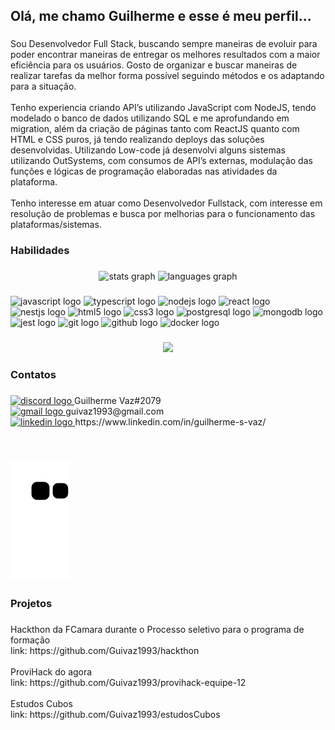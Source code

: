 <h2 align="left">Olá, me chamo Guilherme e esse é meu perfil...</h2>

###

<p align="left">Sou Desenvolvedor Full Stack, buscando sempre maneiras de evoluir para poder encontrar maneiras de entregar os melhores resultados com a maior eficiência para os usuários. Gosto de organizar e buscar maneiras de realizar tarefas da melhor forma possível seguindo métodos e os adaptando para a situação.<br><br>Tenho experiencia criando API’s utilizando JavaScript com NodeJS, tendo modelado o banco de dados utilizando SQL e me aprofundando em migration, além da criação de páginas tanto com ReactJS quanto com HTML e CSS puros, já tendo realizando deploys das soluções desenvolvidas. Utilizando Low-code já desenvolvi alguns sistemas utilizando OutSystems, com consumos de API’s externas, modulação das funções e lógicas de programação elaboradas nas atividades da plataforma.<br><br>Tenho interesse em atuar como Desenvolvedor Fullstack, com interesse em resolução de problemas e busca por melhorias para o funcionamento das plataformas/sistemas.</p>

###

<h3 align="left">Habilidades</h3>

###

<div align="center">
  <img src="https://github-readme-stats.vercel.app/api?hide_title=false&hide_rank=false&show_icons=true&include_all_commits=true&count_private=true&disable_animations=false&theme=dracula&locale=en&hide_border=false&username=Guivaz1993" height="150" alt="stats graph"  />
  <img src="https://github-readme-stats.vercel.app/api/top-langs?locale=en&hide_title=false&layout=compact&card_width=320&langs_count=5&theme=dracula&hide_border=false&username=Guivaz1993" height="150" alt="languages graph"  />
</div>

###

<div align="left">
  <img src="https://cdn.jsdelivr.net/gh/devicons/devicon/icons/javascript/javascript-original.svg" height="30" width="42" alt="javascript logo"  />
  <img src="https://cdn.jsdelivr.net/gh/devicons/devicon/icons/typescript/typescript-plain.svg" height="30" width="42" alt="typescript logo"  />
  <img src="https://cdn.jsdelivr.net/gh/devicons/devicon/icons/nodejs/nodejs-original.svg" height="30" width="42" alt="nodejs logo"  />
  <img src="https://cdn.jsdelivr.net/gh/devicons/devicon/icons/react/react-original.svg" height="30" width="42" alt="react logo"  />
  <img src="https://cdn.jsdelivr.net/gh/devicons/devicon/icons/nestjs/nestjs-plain.svg" height="30" width="42" alt="nestjs logo"  />
  <img src="https://cdn.jsdelivr.net/gh/devicons/devicon/icons/html5/html5-original.svg" height="30" width="42" alt="html5 logo"  />
  <img src="https://cdn.jsdelivr.net/gh/devicons/devicon/icons/css3/css3-original.svg" height="30" width="42" alt="css3 logo"  />
  <img src="https://cdn.jsdelivr.net/gh/devicons/devicon/icons/postgresql/postgresql-original.svg" height="30" width="42" alt="postgresql logo"  />
  <img src="https://cdn.jsdelivr.net/gh/devicons/devicon/icons/mongodb/mongodb-original.svg" height="30" width="42" alt="mongodb logo"  />
  <img src="https://cdn.jsdelivr.net/gh/devicons/devicon/icons/jest/jest-plain.svg" height="30" width="42" alt="jest logo"  />
  <img src="https://cdn.jsdelivr.net/gh/devicons/devicon/icons/git/git-original.svg" height="30" width="42" alt="git logo"  />
  <img src="https://cdn.jsdelivr.net/gh/devicons/devicon/icons/github/github-original.svg" height="30" width="42" alt="github logo"  />
  <img src="https://cdn.jsdelivr.net/gh/devicons/devicon/icons/docker/docker-original.svg" height="30" width="42" alt="docker logo"  />
</div>

###

<div align="center">
  <img src="https://profile-counter.glitch.me/Guivaz1993/count.svg?"  />
</div>

###

<h3 align="left">Contatos</h3>

###

<div align="left" >
  <a href="Guilherme Vaz#2079" target="_blank">
    <img src="https://img.shields.io/static/v1?message=Discord&logo=discord&label=&color=7289DA&logoColor=white&labelColor=&style=for-the-badge" height="35" alt="discord logo"  />
      </a>
    Guilherme Vaz#2079
</div>
<div align="left" >
  <a href="guivaz1993@gmail.com" target="_blank">
    <img src="https://img.shields.io/static/v1?message=Gmail&logo=gmail&label=&color=D14836&logoColor=white&labelColor=&style=for-the-badge" height="35" alt="gmail logo"  />
  </a>
  guivaz1993@gmail.com
  </div>
  <div align="left">
  <a href="https://www.linkedin.com/in/guilherme-s-vaz/" target="_blank">
    <img src="https://img.shields.io/static/v1?message=LinkedIn&logo=linkedin&label=&color=0077B5&logoColor=white&labelColor=&style=for-the-badge" height="35" alt="linkedin logo"  />
  </a>
  https://www.linkedin.com/in/guilherme-s-vaz/
</div>

###

<br clear="both">

![snake gif](https://github.com/Guivaz1993/Guivaz1993/blob/output/github-contribution-grid-snake.svg)

###

<h3 align="left">Projetos</h3>

###

<p align="left">Hackthon da FCamara durante o Processo seletivo para o programa de formação<br>link: https://github.com/Guivaz1993/hackthon<br><br>ProviHack do agora<br>link: https://github.com/Guivaz1993/provihack-equipe-12<br><br>Estudos Cubos<br>link: https://github.com/Guivaz1993/estudosCubos</p>

###
